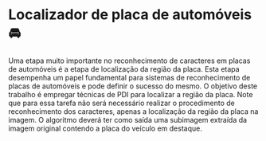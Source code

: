 # Localizador de placa de automóveis :oncoming_automobile:

Uma etapa muito importante no reconhecimento de caracteres em placas de automóveis é a etapa de localização da região da placa. Esta etapa desempenha um papel fundamental para sistemas de reconhecimento de placas de automóveis e pode definir o sucesso do mesmo. O objetivo deste trabalho é empregar técnicas de PDI para localizar a região da placa. Note que para essa tarefa não será necessário realizar o procedimento de reconhecimento dos caracteres, apenas a localização da região da placa na imagem. O algoritmo deverá ter como saída uma subimagem extraída da imagem original contendo a placa do veículo em destaque.
